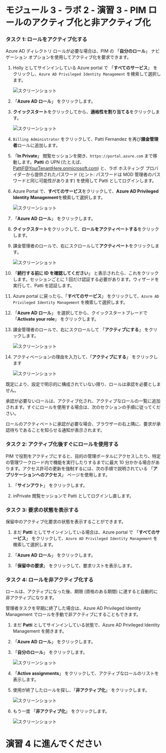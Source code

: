 ﻿# モジュール 3 - ラボ 2 - 演習 3 - PIM ロールのアクティブ化と非アクティブ化


### タスク 1: ロールをアクティブ化する


Azure AD ディレクトリ ロールが必要な場合は、PIM の 「**自分のロール**」 ナビゲーション オプションを使用してアクティブ化を要求できます。


1.  Holly としてサインインしている Azure portal で 「**すべてのサービス**」 をクリックし、`Azure AD Privileged Identity Management` を検索して選択します。

     ![スクリーンショット](../Media/a52510a3-b2a2-4b21-91a8-ee7f34b39a72.png)

1.  「**Azure AD ロール**」 をクリックします。
 
1.  **クイックスタート**をクリックしてから、**適格性を割り当てる**をクリックします。

     ![スクリーンショット](../Media/a7af9dbc-d901-4c9e-9cd5-63fd30726639.png)

1.  `Billing Administrator` をクリックして、Patti Fernandez を再び**課金管理者**ロールに追加します。


1.  「**In Private**」 閲覧セッションを開き、`https://portal.azure.com` まで移動します。**Patti** の UPN (たとえば、PattiF@YourTenantHere.onmicrosoft.com) と、ラボ ホスティング プロバイダーから提供されたパスワード (ヒント: パスワードは MOD 管理者のパスワードと同じ可能性があります) を使用して Patti としてログインします。  

1.  Azure Portal で、**すべてのサービス**をクリックして、**Azure AD Privileged Identity Management**を検索して選択します。

     ![スクリーンショット](../Media/a52510a3-b2a2-4b21-91a8-ee7f34b39a72.png)

1.  「**Azure AD ロール**」 をクリックします。

1.  **クイックスタート**をクリックして、**ロールをアクティベートする**をクリックします。

1.  課金管理者のロールで、右にスクロールして**アクティベート**をクリックします。

     ![スクリーンショット](../Media/bd3d79a3-a66d-48a5-8b2e-94c18358b250.png)

1.  「**続行する前に ID を確認してください**」 と表示されたら、これをクリックします。セッションごとに 1 回だけ認証する必要があります。ウィザードを実行して、Patti を認証します。
 
1.  Azure portal に戻ったら、「**すべてのサービス**」 をクリックして、`Azure AD Privileged Identity Management` を検索して選択します。

1.  「**Azure AD ロール**」 を選択してから、クイックスタートブレードで 「**Activate your role**」 をクリックします。

1.  課金管理者のロールで、右にスクロールして 「**アクティブにする**」 をクリックします。

     ![スクリーンショット](../Media/bd3d79a3-a66d-48a5-8b2e-94c18358b250.png)

1.  アクティベーションの理由を入力して、「**アクティブにする**」 をクリックします

     ![スクリーンショット](../Media/b17f972d-8df2-4b78-a361-202bab94dd17.png)

既定により、設定で明示的に構成されていない限り、ロールは承認を必要としません。 

 承認が必要ないロールは、アクティブ化され、アクティブなロールの一覧に追加されます。すぐにロールを使用する場合は、次のセクションの手順に従ってください。

 ロールのアクティベートに承認が必要な場合、ブラウザーの右上隅に、要求が承認待ちであることを知らせる通知が表示されます。


### タスク 2: アクティブ化後すぐにロールを使用する


PIM で役割をアクティブにすると、目的の管理ポータルにアクセスしたり、特定の管理ワークロード内で機能を実行したりするまでに最大 10 分かかる場合があります。アクセス許可の更新を強制するには、次の手順で説明されている 「**アプリケーションへのアクセス**」 ページを使用します。


1.  「**サインアウト**」 をクリックします。

1.  inPrivate 閲覧セッションで Patti としてログインし直します。


### タスク 3: 要求の状態を表示する


保留中のアクティブ化要求の状態を表示することができます。


1.  まだ **Patti** としてサインインしている場合は、Azure portal で 「**すべてのサービス**」 をクリックして、`Azure AD Privileged Identity Management` を検索して選択します。

1.  「**Azure AD ロール**」 をクリックします。

1.  「**保留中の要求**」 をクリックして、要求リストを表示します。


### タスク 4: ロールを非アクティブ化する


ロールは、アクティブになった後、期限 (資格のある期間) に達すると自動的に非アクティブになります。

管理者タスクを早期に終了した場合は、Azure AD Privileged Identity Management でロールを手動で非アクティブにすることもできます。



1.  まだ **Patti** としてサインインしている状態で、Azure AD Privileged Identity Management を開きます。

1.  「**Azure AD ロール**」 をクリックします。

1.  「**自分のロール**」 をクリックします。

     ![スクリーンショット](../Media/72435386-92e6-4cb7-9107-7adcc1198389.png)

1.  「**Active assignments**」 をクリックして、アクティブなロールのリストを表示します。

1.  使用が終了したロールを探し、「**非アクティブ化**」 をクリックします。

     ![スクリーンショット](../Media/6360dbed-ceea-4139-8282-a95f2b26ebd2.png)

1.  もう一度 「**非アクティブ化**」 をクリックします。

     ![スクリーンショット](../Media/deactivate.png)




# 演習 4 に進んでください
